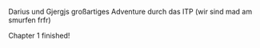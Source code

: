 Darius und Gjergjs großartiges Adventure durch das ITP (wir sind mad am smurfen frfr)

Chapter 1 finished!
